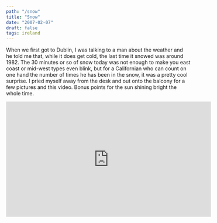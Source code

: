 ```yaml
---
path: "/snow"
title: "Snow"
date: "2007-02-07"
draft: false
tags: ireland
---
```


When we first got to Dublin, I was talking to a man about the weather and he told me that, while it does get cold, the last time it snowed was around 1982. The 30 minutes or so of snow today was not enough to make you east coast or mid-west types even blink, but for a Californian who can count on one hand the number of times he has been in the snow, it was a pretty cool surprise. I pried myself away from the desk and out onto the balcony for a few pictures and this video. Bonus points for the sun shining bright the whole time.

<iframe width="560" height="315" src="https://www.youtube.com/embed/w41M5dE3lfI" frameborder="0" allow="autoplay; encrypted-media" allowfullscreen></iframe>

